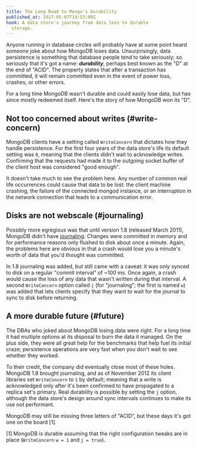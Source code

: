 ```yaml
---
title: The Long Road to Mongo's Durability
published_at: 2017-05-07T14:53:09Z
hook: A data store's journey from data loss to durable
  storage.
---
```


Anyone running in database circles will probably have at
some point heard someone joke about how MongoDB loses data.
Unsurprisingly, data persistence is something that database
people tend to take seriously; so seriously that it's got a
name: ***durability***, perhaps best known as the "D" at
the end of "ACID". The property states that after a
transaction has committed, it will remain committed even in
the event of power loss, crashes, or other errors.

For a long time MongoDB wasn't durable and could easily
lose data, but has since mostly redeemed itself. Here's the
story of how MongoDB won its "D".

## Not too concerned about writes (#write-concern)

MongoDB clients have a setting called `WriteConcern` that
dictates how they handle persistence. For the first four
years of the data store's life its default setting was `0`,
meaning that the clients didn't wait to acknowledge
writes. Confirming that the requests had made it to the
outgoing socket buffer of the client host was considered
"good enough".

It doesn't take much to see the problem here. Any number of
common real life occurrences could cause that data to be
lost: the client machine crashing, the failure of the
connected mongod instance, or an interruption in the
network connection that leads to a communication error.

## Disks are not webscale (#journaling)

Possibly more egregious was that until version 1.8
(released March 2011), MongoDB didn't have
[journaling][journaling]. Changes were committed in memory
and for performance reasons only flushed to disk about once
a minute. Again, the problems here are obvious in that a
crash would lose you a minute's worth of data that you'd
thought was committed.

In 1.8 journaling was added, but still came with a caveat:
it was only synced to disk on a regular "commit interval"
of ~100 ms. Once again, a crash would cause the loss of any
data that wasn't written during that interval. A second
`WriteConcern` option called `j` (for "journaling"; the
first is named `w`) was added that lets clients specify
that they want to wait for the journal to sync to disk
before returning.

## A more durable future (#future)

The DBAs who joked about MongoDB losing data were right.
For a long time it had multiple options at its disposal to
burn the data it managed. On the plus side, they were all
great help for the benchmarks that help fuel its initial
craze; persistence operations are very fast when you don't
wait to see whether they worked.

To their credit, the company did eventually close most of
these holes. MongoDB 1.8 brought journaling, and as of
November 2012 its client libraries set `WriteConcern` to
`1` by default; meaning that a write is acknowledged only
after it's been confirmed to have propagated to a replica
set's primary. Real durability is possible by setting the
`j` option, although the data store's design around sync
intervals continues to make its use not performant.

MongoDB may still be missing three letters of "ACID", but
these days it's got one on the board [1].

[1] MongoDB is durable assuming that the right
    configuration tweaks are in place (`WriteConcern` `w =
    1` and `j = true`).

[journaling]: https://en.wikipedia.org/wiki/Journaling_file_system
